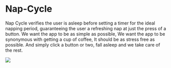 # Nap-Cycle

Nap Cycle verifies the user is asleep before setting a timer for the ideal napping period, guaranteeing the user a refreshing nap at just the press of a button. 
We want the app to be as simple as possible, We want the app to be synonymous with getting a cup of coffee, It should be as stress free as possible. And simply click a button or two, fall asleep and we take care of the rest.

[![](https://gfycat.com/highplushboutu)](https://www.youtube.com/watch?v=QUMfqyd5rXc)
